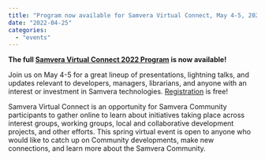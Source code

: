 ```yaml
---
title: "Program now available for Samvera Virtual Connect, May 4-5, 2022"
date: "2022-04-25"
categories: 
  - "events"
---
```


**The full [Samvera Virtual Connect 2022 Program](https://samvera.atlassian.net/wiki/spaces/samvera/pages/1959788545/Samvera+Virtual+Connect+2022+Program) is now available!**

  
Join us on May 4-5 for a great lineup of presentations, lightning talks, and updates relevant to developers, managers, librarians, and anyone with an interest or investment in Samvera technologies. [Registration](https://emory.zoom.us/webinar/register/WN_Ue1jrXOfSb-FtdA0-Dqiig) is free!

  
Samvera Virtual Connect is an opportunity for Samvera Community participants to gather online to learn about initiatives taking place across interest groups, working groups, local and collaborative development projects, and other efforts. This spring virtual event is open to anyone who would like to catch up on Community developments, make new connections, and learn more about the Samvera Community.
